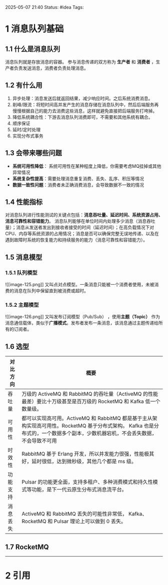 2025-05-07 21:40
Status: #idea
Tags:


# 1 消息队列基础
## 1.1 什么是消息队列
消息队列就是存放消息的容器。
参与消息传递的双方称为 **生产者** 和 **消费者** ，生产者负责发送消息，消费者负责处理消息。

## 1.2 有什么用
1. 异步处理：消息发送后就返回结果，减少响应时间。之后系统消费消息。
2. 削峰/限流：将短时间高并发产生的消息存储在消息队列中，然后后端服务再慢慢根据自己的能力去消费这些消息，这样就避免直接把后端服务打垮掉。
3. 降低系统耦合性：下游去消息队列消费即可，不需要和其他系统有耦合。
4. 顺序保证
5. 延时/定时处理
6. 实现分布式事务

## 1.3 会带来哪些问题
- **系统可用性降低**： 系统可用性在某种程度上降低，你需要考虑MQ挂掉或其他异常情况
- **系统复杂性提高**：需要处理消息重复消费、丢失、乱序、积压等情况
- **数据一致性问题**：消费者未正确消费消息，会导致数据不一致的情况

## 1.4 性能指标
对消息队列进行性能测试的关键点包括：**消息吞吐量、延迟时间、系统资源占用、消息可靠性和容错能力**。
消息队列能够在单位时间内处理多少消息（消息吞吐量）；消息从发送者发出到接收者接受的时间（延迟时间）；在高负载情况下对CPU、内存等系统资源的占用情况；消息是否可以确保完整无误地传递、以及在遇到故障时系统的恢复能力和持续服务的能力（消息可靠性和容错能力）。

## 1.5 消息模型
### 1.5.1 队列模型
![[image-125.png]]
又叫点对点模型。一条消息只能被一个消费者使用，未被消费的消息在队列中保留直到被消费或超时。

### 1.5.2 主题模型
![[image-126.png]]
又叫发布订阅模型（Pub/Sub） ，使用**主题（Topic）** 作为消息通信载体，类似于**广播模式**。发布者发布一条消息，该消息通过主题传递给所有的订阅者。

## 1.6 选型

| 对比方向 | 概要                                                                                                        |
| ---- | --------------------------------------------------------------------------------------------------------- |
| 吞吐量  | 万级的 ActiveMQ 和 RabbitMQ 的吞吐量（ActiveMQ 的性能最差）要比十万级甚至是百万级的 RocketMQ 和 Kafka 低一个数量级。                         |
| 可用性  | 都可以实现高可用。ActiveMQ 和 RabbitMQ 都是基于主从架构实现高可用性。RocketMQ 基于分布式架构。 Kafka 也是分布式的，一个数据多个副本，少数机器宕机，不会丢失数据，不会导致不可用 |
| 时效性  | RabbitMQ 基于 Erlang 开发，所以并发能力很强，性能极其好，延时很低，达到微秒级，其他几个都是 ms 级。                                              |
| 功能支持 | Pulsar 的功能更全面，支持多租户、多种消费模式和持久性模式等功能，是下一代云原生分布式消息流平台。                                                      |
| 消息丢失 | ActiveMQ 和 RabbitMQ 丢失的可能性非常低， Kafka、RocketMQ 和 Pulsar 理论上可以做到 0 丢失。                                      |

## 1.7 RocketMQ


---
# 2 引用